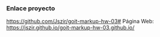 ### Enlace proyecto
https://github.com/Jszir/goit-markup-hw-03#
Página Web: https://jszir.github.io/goit-markup-hw-03.github.io/

